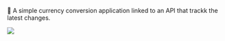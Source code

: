 <p align="center">
<p>👋 A simple currency conversion application linked to an API that trackk the latest changes.</p>

  <img align="center" src="https://github.com/zumrudu-anka/react-currency-converter/blob/gh-pages/presentation/CurrencyConverter.gif" />
</p>
